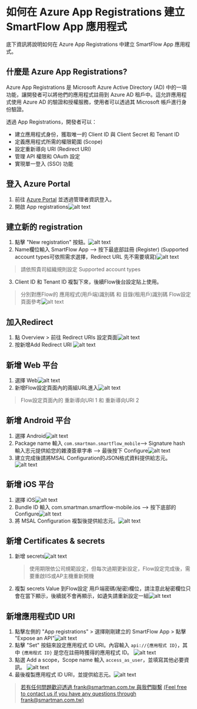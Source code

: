 
# 如何在 Azure App Registrations 建立 SmartFlow App 應用程式
底下資訊將說明如何在 Azure App Registrations 中建立 SmartFlow App 應用程式。

## 什麼是 Azure App Registrations?

Azure App Registrations 是 Microsoft Azure Active Directory (AD) 中的一項功能，讓開發者可以將他們的應用程式註冊到 Azure AD 租戶中。這允許應用程式使用 Azure AD 的驗證和授權服務，使用者可以透過其 Microsoft 帳戶進行身份驗證。

透過 App Registrations，開發者可以：

- 建立應用程式身份，獲取唯一的 Client ID 與 Client Secret 和 Tenant ID
- 定義應用程式所需的權限範圍 (Scope)
- 設定重新導向 URI (Redirect URI)
- 管理 API 權限和 OAuth 設定
- 實現單一登入 (SSO) 功能

## 登入 Azure Portal
1. 前往 [Azure Portal](https://portal.azure.com/) 並透過管理者資訊登入。
2. 開啟 App registrations![alt text](/docs/images/app_registrations.webp)
## 建立新的 registration
1. 點擊 "New registration" 按鈕。![alt text](/docs/images/new_registration.webp)
2. Name欄位輸入 SmartFlow App —> 按下最底部註冊 (Register)
(Supported account types可依照需求選擇，Redirect URL 先不需要填寫)![alt text](/docs/images/register_app.webp)
> 請依照貴司組織規則設定 Supported account types
3. Client ID 和 Tenant ID 複製下來，後續Flow後台設定貼上使用。
> 分別對應Flow的 應用程式(用戶端)識別碼 和 目錄(租用戶)識別碼
> Flow設定頁面參考![alt text](/docs/images/FlowSet.png)

## 加入Redirect
1. 點 Overview > 前往 Redirect URIs 設定頁面![alt text](/docs/images/redirect_uris.webp)
2. 按新增Add Redirect URI ![alt text](/docs/images/AddRedirectURL.png)

## 新增 Web 平台
1. 選擇 Web![alt text](/docs/images/AddRedirectURLWeb.png)
2. 新增Flow設定頁面內的兩組URL進入![alt text](/docs/images/AddRedirectURLWeb2.png)
> Flow設定頁面內的  重新導向URI 1 和 重新導向URI 2
   
## 新增 Android 平台
1. 選擇 Android![alt text](/docs/images/android_platform.webp)
2. Package name 輸入 `com.smartman.smartflow_mobile`—> Signature hash 輸入志元提供給您的雜湊簽章字串 —> 最後按下 Configure![alt text](/docs/images/configure_android.webp)
3. 建立完成後請將MSAL Configuration的JSON格式資料提供給志元。![alt text](/docs/images/msal_configuration.webp)

## 新增 iOS 平台
1. 選擇 iOS![alt text](/docs/images/ios_platform.webp)
2. Bundle ID 輸入 com.smartman.smartflow-mobile.ios —> 按下底部的 Configure![alt text](/docs/images/configure_ios.webp)
3. 將 MSAL Configuration 複製後提供給志元。![alt text](/docs/images/ios_msal_configuration.webp)

## 新增 Certificates & secrets
1. 新增 secrets![alt text](/docs/images/AddSecrets.png)
   > 使用期限依公司規範設定，但每次過期更新設定，Flow設定完成後，需要重啟IIS或AP主機重新開機
2. 複製 secrets Value 到Flow設定 用戶端密碼(秘密)欄位，請注意此秘密欄位只會在當下顯示，後續就不會再顯示，如遺失請重新設定一組![alt text](/docs/images/AddSecrets2.png)

## 新增應用程式ID URI
1. 點擊左側的 "App registrations" > 選擇剛剛建立的 SmartFlow App > 點擊 "Expose an API"![alt text](./images/expose_an_api.png)
2. 點擊 "Set" 按鈕來設定應用程式 ID URI。內容輸入 `api://{應用程式 ID}`，其中 `{應用程式 ID}` 是您在註冊時獲得的應用程式 ID。
![alt text](./images/set_application_uri.png)
3. 點選 Add a scope，Scope name 輸入 `access_as_user`，並填寫其他必要資訊。
![alt text](./images/add_scope.png)
4. 最後複製應用程式 ID URI，並提供給志元。![alt text](./images/copy_application_uri.png)
> [若有任何問題歡迎透過 frank@smartman.com.tw 與我們聯繫](mailto:frank@smartman.com.tw?subject=SmartFlow%20App%20Azure_App_Registration詢問) [(Feel free to contact us if you have any questions through frank@smartman.com.tw)](mailto:frank@smartman.com.tw?subject=SmartFlow%20App%20Azure_App_Registration詢問)
